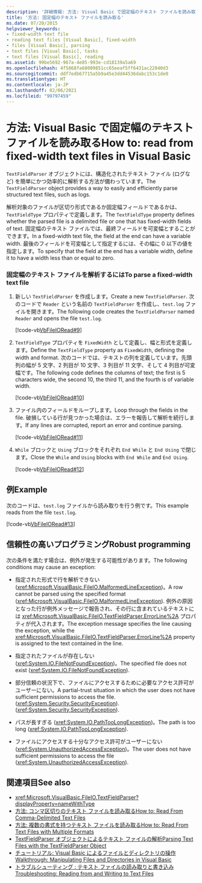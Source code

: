```yaml
---
description: '詳細情報: 方法: Visual Basic で固定幅のテキスト ファイルを読み取る'
title: '方法: 固定幅のテキスト ファイルを読み取る'
ms.date: 07/20/2015
helpviewer_keywords:
- fixed-width text file
- reading text files [Visual Basic], fixed-width
- files [Visual Basic], parsing
- text files [Visual Basic], tasks
- text files [Visual Basic], reading
ms.assetid: 99be5692-967a-4e85-993e-cd18139a5a69
ms.openlocfilehash: 4f5868fa68009851cc65eeaf5ff6431ac22840d3
ms.sourcegitcommit: ddf7edb67715a5b9a45e3dd44536dabc153c1de0
ms.translationtype: HT
ms.contentlocale: ja-JP
ms.lasthandoff: 02/06/2021
ms.locfileid: "99797459"
---
```

# <a name="how-to-read-from-fixed-width-text-files-in-visual-basic"></a><span data-ttu-id="0035f-103">方法: Visual Basic で固定幅のテキスト ファイルを読み取る</span><span class="sxs-lookup"><span data-stu-id="0035f-103">How to: read from fixed-width text files in Visual Basic</span></span>

<span data-ttu-id="0035f-104">`TextFieldParser` オブジェクトには、構造化されたテキスト ファイル (ログなど) を簡単にかつ効率的に解析する方法が備わっています。</span><span class="sxs-lookup"><span data-stu-id="0035f-104">The `TextFieldParser` object provides a way to easily and efficiently parse structured text files, such as logs.</span></span>  
  
 <span data-ttu-id="0035f-105">解析対象のファイルが区切り形式であるか固定幅フィールドであるかは、`TextFieldType` プロパティで定義します。</span><span class="sxs-lookup"><span data-stu-id="0035f-105">The `TextFieldType` property defines whether the parsed file is a delimited file or one that has fixed-width fields of text.</span></span> <span data-ttu-id="0035f-106">固定幅のテキスト ファイルでは、最終フィールドを可変幅とすることができます。</span><span class="sxs-lookup"><span data-stu-id="0035f-106">In a fixed-width text file, the field at the end can have a variable width.</span></span> <span data-ttu-id="0035f-107">最後のフィールドを可変幅として指定するには、その幅に 0 以下の値を指定します。</span><span class="sxs-lookup"><span data-stu-id="0035f-107">To specify that the field at the end has a variable width, define it to have a width less than or equal to zero.</span></span>  
  
### <a name="to-parse-a-fixed-width-text-file"></a><span data-ttu-id="0035f-108">固定幅のテキスト ファイルを解析するには</span><span class="sxs-lookup"><span data-stu-id="0035f-108">To parse a fixed-width text file</span></span>  
  
1. <span data-ttu-id="0035f-109">新しい `TextFieldParser` を作成します。</span><span class="sxs-lookup"><span data-stu-id="0035f-109">Create a new `TextFieldParser`.</span></span> <span data-ttu-id="0035f-110">次のコードで `Reader` という名前の `TextFieldParser` を作成し、`test.log` ファイルを開きます。</span><span class="sxs-lookup"><span data-stu-id="0035f-110">The following code creates the `TextFieldParser` named `Reader` and opens the file `test.log`.</span></span>  
  
     [!code-vb[VbFileIORead#9](~/samples/snippets/visualbasic/VS_Snippets_VBCSharp/VbFileIORead/VB/Class1.vb#9)]  
  
2. <span data-ttu-id="0035f-111">`TextFieldType` プロパティを `FixedWidth` として定義し、幅と形式を定義します。</span><span class="sxs-lookup"><span data-stu-id="0035f-111">Define the `TextFieldType` property as `FixedWidth`, defining the width and format.</span></span> <span data-ttu-id="0035f-112">次のコードでは、テキストの列を定義しています。先頭列の幅が 5 文字、2 列目が 10 文字、3 列目が 11 文字、そして 4 列目が可変幅です。</span><span class="sxs-lookup"><span data-stu-id="0035f-112">The following code defines the columns of text; the first is 5 characters wide, the second 10, the third 11, and the fourth is of variable width.</span></span>  
  
     [!code-vb[VbFileIORead#10](~/samples/snippets/visualbasic/VS_Snippets_VBCSharp/VbFileIORead/VB/Class1.vb#10)]  
  
3. <span data-ttu-id="0035f-113">ファイル内のフィールドをループします。</span><span class="sxs-lookup"><span data-stu-id="0035f-113">Loop through the fields in the file.</span></span> <span data-ttu-id="0035f-114">破損している行が見つかった場合は、エラーを報告して解析を続行します。</span><span class="sxs-lookup"><span data-stu-id="0035f-114">If any lines are corrupted, report an error and continue parsing.</span></span>  
  
     [!code-vb[VbFileIORead#11](~/samples/snippets/visualbasic/VS_Snippets_VBCSharp/VbFileIORead/VB/Class1.vb#11)]  
  
4. <span data-ttu-id="0035f-115">`While` ブロックと `Using` ブロックをそれぞれ `End While` と `End Using` で閉じます。</span><span class="sxs-lookup"><span data-stu-id="0035f-115">Close the `While` and `Using` blocks with `End While` and `End Using`.</span></span>  
  
     [!code-vb[VbFileIORead#12](~/samples/snippets/visualbasic/VS_Snippets_VBCSharp/VbFileIORead/VB/Class1.vb#12)]  
  
## <a name="example"></a><span data-ttu-id="0035f-116">例</span><span class="sxs-lookup"><span data-stu-id="0035f-116">Example</span></span>  

 <span data-ttu-id="0035f-117">次のコードは、`test.log` ファイルから読み取りを行う例です。</span><span class="sxs-lookup"><span data-stu-id="0035f-117">This example reads from the file `test.log`.</span></span>  
  
 [!code-vb[VbFileIORead#13](~/samples/snippets/visualbasic/VS_Snippets_VBCSharp/VbFileIORead/VB/Class1.vb#13)]  
  
## <a name="robust-programming"></a><span data-ttu-id="0035f-118">信頼性の高いプログラミング</span><span class="sxs-lookup"><span data-stu-id="0035f-118">Robust programming</span></span>  

 <span data-ttu-id="0035f-119">次の条件を満たす場合は、例外が発生する可能性があります。</span><span class="sxs-lookup"><span data-stu-id="0035f-119">The following conditions may cause an exception:</span></span>  
  
- <span data-ttu-id="0035f-120">指定された形式で行を解析できない (<xref:Microsoft.VisualBasic.FileIO.MalformedLineException>)。</span><span class="sxs-lookup"><span data-stu-id="0035f-120">A row cannot be parsed using the specified format (<xref:Microsoft.VisualBasic.FileIO.MalformedLineException>).</span></span> <span data-ttu-id="0035f-121">例外の原因となった行が例外メッセージで報告され、その行に含まれているテキストには <xref:Microsoft.VisualBasic.FileIO.TextFieldParser.ErrorLine%2A> プロパティが代入されます。</span><span class="sxs-lookup"><span data-stu-id="0035f-121">The exception message specifies the line causing the exception, while the <xref:Microsoft.VisualBasic.FileIO.TextFieldParser.ErrorLine%2A> property is assigned to the text contained in the line.</span></span>  
  
- <span data-ttu-id="0035f-122">指定されたファイルが存在しない (<xref:System.IO.FileNotFoundException>)。</span><span class="sxs-lookup"><span data-stu-id="0035f-122">The specified file does not exist (<xref:System.IO.FileNotFoundException>).</span></span>  
  
- <span data-ttu-id="0035f-123">部分信頼の状況下で、ファイルにアクセスするために必要なアクセス許可がユーザーにない。</span><span class="sxs-lookup"><span data-stu-id="0035f-123">A partial-trust situation in which the user does not have sufficient permissions to access the file.</span></span> <span data-ttu-id="0035f-124">(<xref:System.Security.SecurityException>).</span><span class="sxs-lookup"><span data-stu-id="0035f-124">(<xref:System.Security.SecurityException>).</span></span>  
  
- <span data-ttu-id="0035f-125">パスが長すぎる (<xref:System.IO.PathTooLongException>)。</span><span class="sxs-lookup"><span data-stu-id="0035f-125">The path is too long (<xref:System.IO.PathTooLongException>).</span></span>  
  
- <span data-ttu-id="0035f-126">ファイルにアクセスする十分なアクセス許可がユーザーにない (<xref:System.UnauthorizedAccessException>)。</span><span class="sxs-lookup"><span data-stu-id="0035f-126">The user does not have sufficient permissions to access the file (<xref:System.UnauthorizedAccessException>).</span></span>  
  
## <a name="see-also"></a><span data-ttu-id="0035f-127">関連項目</span><span class="sxs-lookup"><span data-stu-id="0035f-127">See also</span></span>

- <xref:Microsoft.VisualBasic.FileIO.TextFieldParser?displayProperty=nameWithType>
- [<span data-ttu-id="0035f-128">方法: コンマ区切りのテキスト ファイルを読み取る</span><span class="sxs-lookup"><span data-stu-id="0035f-128">How to: Read From Comma-Delimited Text Files</span></span>](how-to-read-from-comma-delimited-text-files.md)
- [<span data-ttu-id="0035f-129">方法: 複数の書式を持つテキスト ファイルを読み取る</span><span class="sxs-lookup"><span data-stu-id="0035f-129">How to: Read From Text Files with Multiple Formats</span></span>](how-to-read-from-text-files-with-multiple-formats.md)
- [<span data-ttu-id="0035f-130">TextFieldParser オブジェクトによるテキスト ファイルの解析</span><span class="sxs-lookup"><span data-stu-id="0035f-130">Parsing Text Files with the TextFieldParser Object</span></span>](parsing-text-files-with-the-textfieldparser-object.md)
- [<span data-ttu-id="0035f-131">チュートリアル: Visual Basic によるファイルとディレクトリの操作</span><span class="sxs-lookup"><span data-stu-id="0035f-131">Walkthrough: Manipulating Files and Directories in Visual Basic</span></span>](walkthrough-manipulating-files-and-directories.md)
- [<span data-ttu-id="0035f-132">トラブルシューティング : テキスト ファイルの読み取りと書き込み</span><span class="sxs-lookup"><span data-stu-id="0035f-132">Troubleshooting: Reading from and Writing to Text Files</span></span>](troubleshooting-reading-from-and-writing-to-text-files.md)

